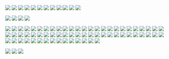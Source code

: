 ![](https://64.media.tumblr.com/8f9e4292160ac9d2ff708079d210caf1/f574b1971452eaa0-c4/s250x400/eee94286df4f4e632ffe66fc5c287d6178bf6c58.gifv) ![](https://blinkies.neocities.org/b/geocities/web.archive.org---web---20091026213006---http:------geocities.com---blinktasticblinkie---blinktastic_sleepytime.gif) ![](https://web.archive.org/web/20091027142952if_/http://geocities.com/lesbianlr/dollz/cowboyloveblink.gif) ![](https://thegardenofmadeline.neocities.org/blinkies/garfieldlbinkie23.gif) ![](https://64.media.tumblr.com/6d12a2374206fe6e8fde0798e3e32894/0b1ab1662ed45859-35/s250x400/fa1336eb32c68fcd6956f3fac56bdca20b00d197.gifv) ![](https://64.media.tumblr.com/7cfbf60123c0598705d1865b6bdd1ec9/d102e7621998d1fe-06/s250x400/8c883c77c4e2cb87a3b2b11eb6c2cc86f7c9688c.gifv) ![](https://64.media.tumblr.com/c0a83d4d7afd2bd83d57627f365559e7/a70c8e0502091a05-74/s250x400/929d123e22631dabd1db5b74b9ac0f5edcd38c16.gifv) ![](https://64.media.tumblr.com/a00b9eac77a44cc4ab9c895c8ca85db2/c012751918a09821-1e/s250x400/cf72b5fc68d512005e0b94eac69036fbf15185a6.gifv) ![](https://64.media.tumblr.com/9b62fb232c1a58527fdb71dae5f624c8/c012751918a09821-ed/s250x400/2a0b459ad99f80c5269b1a012695a481db780493.gifv) ![](https://64.media.tumblr.com/789f4641a7c64159e19b6f7ab7a2492e/ce8d6971ff0b799e-57/s250x400/8d9e6f53c7f0e6da17645a472c479cee7f4817e9.gifv) ![](https://64.media.tumblr.com/2eab614c19fef6dec7411d398afd2009/ccc28c98b17509ab-41/s250x400/64a719a5140dc6ef106651d09f68c54bbb99ea95.gifv) ![](https://64.media.tumblr.com/7027c0af60442d9486a013718b9c1251/72ee4dc61b06fbbb-bc/s250x400/267e7ef4d04862da20a88f61d162114767ac779d.gifv)

![](https://i.imgur.com/TaRPoYL.png) ![](https://liedown1.neocities.org/stamps/cybergirls.gif) ![](https://liedown1.neocities.org/stamps/penisbutton.jpg) ![](https://64.media.tumblr.com/84b325d3eba00ce2b05c1abf50adbec8/72ee4dc61b06fbbb-af/s100x200/f4bd0ddfc2fdbbe81901581844f9dcaf05fd67d4.gifv)

![](https://camo.githubusercontent.com/bd4e09ed9f717fa5813f0274b629c85241d00856c18758a5d033c6c20ef38f5d/68747470733a2f2f65787465726e616c2d6d656469612e73706163656865792e6e65742f6d656469612f7335363466615444344d61597763714e35365349612d6d33305f345f62725730796672546d6f77746c4a2d633d2f68747470733a2f2f676c696761722e6e656f6369746965732e6f72672f7574656e616e7468792e676966) ![](https://64.media.tumblr.com/a181d3da841fa972a8523f0164ed6e71/d034bbae2b29781c-b1/s100x200/baaa8e29670a064e0a7e54b5db5be6953046bd12.pnj) ![](https://camo.githubusercontent.com/14b2fbc953593c8dec07c030b48aa8c9d0f95ed2943f448060a2ba8e03b296c4/68747470733a2f2f65787465726e616c2d6d656469612e73706163656865792e6e65742f6d656469612f7363747676383134685351644c726f437859504371354f6446672d3052336568307639455f416662726e4e593d2f68747470733a2f2f61647269616e73626c696e6b6965636f6c6c656374696f6e2e6e656f6369746965732e6f72672f7374616d70732f69312e676966) ![](https://64.media.tumblr.com/c70a1f1c0931ab665fce3d959f3bb93c/70af8059470e9a3f-1b/s100x200/2b96be2db305ef9027b864611fbc75004582be93.pnj) ![](https://64.media.tumblr.com/04eee0135278166cbae01da4a8317490/89a4e72e80cb9b59-b0/s100x200/271d97a2041bd571e30ddb1956ddf111bcbe5c4c.gifv) ![](https://camo.githubusercontent.com/8a1cebb731424fa9c8d7346989aafcfff1feefeb6646fea8d971d670745e1629/68747470733a2f2f6b6f7061777a2e6e656f6369746965732e6f72672f7374616d70686f6172642f7374616d7073382f7465656565616d726f636b65742e706e67) ![](https://64.media.tumblr.com/ccab68f57815fb32e53b9942052c893a/89a4e72e80cb9b59-05/s100x200/a9805413a402a001b44ecf9034c3e11f2b083057.gifv) ![](https://64.media.tumblr.com/69e0632a8edbd5af5d8a6c36b745ba92/3c2d459c61e9d8c0-5c/s100x200/d0360b935b898e2fdcd52702b33f831a7bebdefd.pnj) ![](https://64.media.tumblr.com/c35ab7db7fafde27e76ea18cbe308991/f1498ee937fc1ed0-bf/s100x200/5100b44511dd4c1b2d435d44d2e3b73d34c8b3d6.gifv) ![](https://64.media.tumblr.com/fbc34f8f66cfc06be8e391acea8a050b/f7104b4abeff65d5-28/s100x200/82f1966098d406cbbc7bd9752b00efe6f75a8cd6.gifv) ![](https://64.media.tumblr.com/5d10cba5de6e41e31e4311ddba0de924/4fd8a1e40ea0f912-13/s100x200/4ec1ccbfef31d6b62f1d0e91e0157b237abceb0c.gifv) ![](https://64.media.tumblr.com/eb33e2fa2fb122c05a97adc5d6fd0779/f2bae07688972166-d2/s100x200/40ec7bc5b78809203dd486b80912a01c74ca6eb5.gifv) ![](https://64.media.tumblr.com/b7acf3076e654af1eeb471e3c3df52ab/f2bae07688972166-7e/s250x400/ddac7a94c270f2558f6f97ba315730ff7e01ec0f.gifv) ![](https://64.media.tumblr.com/bbe21b589cd9c2e08ea30302665fca80/227dd6f01388f837-7d/s100x200/76a709b2af634bd3a474874277b71a2a8a9bb313.gifv) ![](https://64.media.tumblr.com/c292b987f89a5fd6ed57ae439e09d650/c3e7d806e0b4635c-c2/s100x200/e5d311ae381d5e4d6bed63fe6d74d518ae4897b2.gifv) ![](https://64.media.tumblr.com/bdbeb41df885e2134a90657403151f86/9ba82293bddb7958-d5/s100x200/f2976d1e2a33626e2b77ffb4c66fd8aa0a114e7a.pnj) ![](https://64.media.tumblr.com/9eb329025341f3bb811553b5f5fe8b4c/9ba82293bddb7958-d0/s100x200/2848e1596ceae1bb51716a1e10f6929d4a79f6db.pnj) ![](https://64.media.tumblr.com/61656894afaf2a9a2f047be941e2dc18/277e876d105190d3-61/s100x200/465e36d724d203e89787142857da8a9a660b935c.gifv) ![](https://64.media.tumblr.com/d709757586b6c19bba2c0d0c2689395e/ea9e9acb5ee7c44c-22/s100x200/5a5efc75222d9d94c6fc122f098646ccf501e508.gifv) ![](https://64.media.tumblr.com/095f2d722be4cfb13e77074d2e8ffcca/f44e503e11560f90-53/s100x200/0e04e9c8b0977c4a9ad5eb28e0a0e16afc0eebc4.gifv) ![](https://64.media.tumblr.com/423446f4d27f233eaa7e4063185621d4/9b79255f568d8798-2a/s250x400/ec84a458384439fa9ad60f05d02f7f398eff96ee.gifv) ![](https://64.media.tumblr.com/4e076d7f8864c478527091d64ad38a39/87e5bea842243b20-04/s100x200/0e0a013e1a5069c837e8dc90d6468e74c1d8c39f.pnj) ![](https://64.media.tumblr.com/63350ceefe215e4967f0a4ecdaa7dca5/f44e503e11560f90-2f/s100x200/d03303b73c5ea49bcc42f7fec555d2fc52b404fa.gifv) ![](https://64.media.tumblr.com/ed1924f6b0c5a8c90bebe8a28a0e8486/4ceb5fc214845161-61/s100x200/655655c7f0627f85f8e40b5954dfaf9f6d06f6c3.pnj) ![](https://64.media.tumblr.com/8c4da7202d99a5755ca9a15a6bda3d5e/4ceb5fc214845161-8f/s100x200/998e110b489656acb9bda4b8e5d64ca6e20906e2.pnj) ![](https://64.media.tumblr.com/fec9d449eff3a05b0381029757f6779d/e3135d925251cb1c-c9/s100x200/a3535175a7e58cda49dd9e47e1f43b4169c1ac23.pnj) ![](https://64.media.tumblr.com/17080f2f239a61dba48ae42aa19123d3/9a665c3c0a6c84f8-a7/s100x200/b97469d70bcb12a9783acd82fa588ce395f7c17c.pnj) ![](https://64.media.tumblr.com/8da6ed59ec3291081a53ff4d462da47d/f44e503e11560f90-fa/s100x200/33b1395b1adbfc6f8d1e7ae10df0a9bdc152ad7a.gifv) ![](https://64.media.tumblr.com/d1df69f7a911b820323712f0babf6289/31efec9d75ceb103-19/s100x200/a94d157f260a83eb51ecc16cf697c3697036c117.gifv) ![](https://64.media.tumblr.com/f7a9e4d88d64c95279a62333e554d989/23a36561526f35ce-67/s100x200/889309140846526622bee4b1458fde4f4a593152.gifv) ![](https://64.media.tumblr.com/c8e36fa96e958628afb620116132b8bf/3aad89103cdd8b2e-cc/s100x200/aeaf353aaa76394e151885d3feff711f60733205.gifv) ![](https://64.media.tumblr.com/bf9c1ad8e3bda2e6b2e335396b472dfd/3cc1544b214896ab-b5/s100x200/60005d8bf00a453b19325aa485375c427fb2a6a7.pnj) ![](https://64.media.tumblr.com/7b7ec87bcba3b5c4a3674ca99f4563a7/5e3c95ced90a9650-4f/s100x200/53bc3e161b31b44164f390daac540dca1004c2af.pnj) ![](https://liedown1.neocities.org/stamps/34z2rj.png) ![](https://64.media.tumblr.com/b792e8e9414a76ddf26f2a02e4c32b92/68aa877d24820849-f6/s100x200/feac9d27fce27aa1700031c934fd69cb92796d78.pnj) ![](https://64.media.tumblr.com/9245a15dad34f3b6bd5179908407ec73/e16d9c3fd8438e13-af/s100x200/ccf910778204ed13b524dc4db741a009fb08e47c.jpg) ![](https://64.media.tumblr.com/40f1dfaaf02a9ad6f938b7ef057616b7/a45f1f281c342d3f-a7/s100x200/f3a39925e8f33362383bccc8a7b03d6e6bcaf8b5.pnj) ![](https://64.media.tumblr.com/e05ebba670149e34507a00ef17480484/985e505892f87bca-92/s100x200/62988f2e4098dbd9b6f76a668cbec6582e2233c7.pnj) ![](https://64.media.tumblr.com/64560c5775aac823eee67b66f4095dc3/11991265bf6769a9-af/s100x200/c21651b263e1480da0e9b92cd01cf1eca2e033ca.gifv) ![](https://64.media.tumblr.com/68bb9e71ec030bfeb579002c6761aa36/b3d83bbf44993478-0d/s100x200/7569b62b2f614b7c533fc147604e5ea1e17dd887.gifv) ![](https://64.media.tumblr.com/1a29bbb0cf59cbdb847606d368b637c6/0eee2be1617f87b5-7a/s100x200/04ea08d034a53d47d7c5d96ab44721093e69360d.gifv) ![](https://64.media.tumblr.com/47f2a320a8624c4dc5027f592cbfc3c9/3913a3093a909602-9f/s100x200/0ecd7b99825185c6d5d7a515a064d5902c45638d.jpg) ![](https://64.media.tumblr.com/9bf4a281f756c73a74a5ef754070667a/3913a3093a909602-16/s100x200/ed065e2e3b3648c2361e83baa01a8e901e32a983.gifv) ![](https://64.media.tumblr.com/8227bf940f5fe34495a40ccda922ba61/72ee4dc61b06fbbb-d2/s100x200/c345d42f216f16a9a5b380ede402563b623b173e.gifv) ![](https://64.media.tumblr.com/9a7e784aa08c331c2772f423b418e416/39206f329e6e7408-7f/s100x200/060e68fb580d361cc5d3c305a466b4b8dca031a4.pnj) ![](https://64.media.tumblr.com/0060da4b4fbedbd687338919a14954a5/f823fde30f78d32c-cc/s100x200/a7ba41b8bdacd868a2b3956a970e8161be52136f.gifv) ![](https://64.media.tumblr.com/da98fa4402243a497b42e7b9afa2d82b/f823fde30f78d32c-49/s100x200/ea086da06f5eaec3d8533565460456f26f35d050.gifv) ![](https://64.media.tumblr.com/ed3cae9709315c740bee262709a6ee57/cad588b0bde021ce-45/s100x200/275ea333c8ced5ba794d2826529ed90d3041d252.gifv) ![](https://64.media.tumblr.com/ce97c1e407499e090372c8594fcc055b/432833bf2337103d-2f/s100x200/a5d1e05be8088e79149c6ac19e05707db878e2a2.pnj) ![](https://64.media.tumblr.com/c99197c493865541adc32aefcfcb800e/432833bf2337103d-ac/s100x200/75b8c743875590a322765e30aa4c290a3b811a85.gifv) ![](https://64.media.tumblr.com/4687472d4ff6923d4aa5a820ba3df44f/d79b386dd434d7d8-b6/s100x200/50a4ff44e8da23a4df0713e993a296de3eff187a.pnj) ![](https://64.media.tumblr.com/ddae69ee1bb2e0aa7fb80b01456b6f3d/d79b386dd434d7d8-23/s100x200/944d4929cc78ea687c95283f9a9eed3646320ef4.pnj) ![]([https://64.media.tumblr.com/f55ad725914430f17300d28605d850dc/0eee2be1617f87b5-e5/s100x200/d34e95b2cb7e5338b167f66f67b39e8daccd306b.pnj) ![](https://64.media.tumblr.com/a492605ad9c4d8236c4b63cb77a085a5/4294f7f3f4b88231-34/s100x200/01d315e9c6a73db8061f94a3b1308b87453c99f6.pnj) ![](https://external-media.spacehey.net/media/sCiTs5Q2KQ46c1pa5lnX-v_rN4Om_MO1P9kYNwMd-jz4=/https://64.media.tumblr.com/644864113fa106a3bd2a19d33a508c18/tumblr_py24b8V0611xbgu08o1_100.png) ![]([https://64.media.tumblr.com/cc3009a11e7551824e73cfaabf472510/78255bec4fa469f0-93/s100x200/68d90607472f76815ab5bd1b00af76cade156fca.pnj) ![](https://external-media.spacehey.net/media/sy57a5jPIejgpLhjuvgcJNh6oJ-cpO6GNV_UxvMAPGqo=/https://gligar.neocities.org/vaporeon.png) ![](https://64.media.tumblr.com/2255b4830abed444fc88f21b1b262edc/884eea48d188fc7b-24/s100x200/107402511a16b0ad9848910190c9e8bd6d77871c.pnj) ![](https://64.media.tumblr.com/bdd71f4052c30481e61a78ca890866f5/tumblr_puoar6Ojy11xbgu08o5_100.pnj) ![](https://external-media.spacehey.net/media/sYxlZtgWcb-cgpPskC-bLGe_eD8KTA2kx6-QHJ6Gyf3M=/https://gligar.neocities.org/hitoshi.gif) ![](https://64.media.tumblr.com/760e036ecebe486b7a0bee9560b8bc17/7d2e6e718dc66141-fc/s100x200/dc9bca849a42285cbc87bd476823b1d1378d9370.gifv) ![](https://64.media.tumblr.com/337a4257bbe564d736afbbd456d93b5c/0b8f9c5eb57a88cf-39/s100x200/57780c221cc1f85d722dcb849f4ca34f667f2649.pnj) ![](https://external-media.spacehey.net/media/sLMhZdykpLfY3KxDwjhahWuAWUWeMpmgtNQAZl7PZcHI=/https://64.media.tumblr.com/c3e347dd07aef8154e05b2325b7e69f7/tumblr_ptleg1G1nm1xbgu08o2_100.png) ![](https://external-media.spacehey.net/media/smlXbXVrDm8L-qW5gyBNd8f2307pa4NDcMmCf99FCSJ0=/https://supplies.ju.mp/assets/images/gallery09/7e0ae5ec.png?v=8cd1d9b0) ![](https://64.media.tumblr.com/afd20ba6c8de16b1e5edbca49a9dda10/542c1391a5391251-18/s100x200/5831b3527649a420c9d80c7e4fd7e89f2bb3f24f.gifv)

![](https://64.media.tumblr.com/2553005e49eb0c87e3dbfabfe19de491/2aad1041637130ed-cf/s250x400/f565e7890016a0c387d9251c55d632b6a991bb9c.gifv) ![](https://64.media.tumblr.com/0446b3cbe7272eb12e178c9b9d149069/2105cdcc2d5f66ef-34/s250x400/2ced6a9d48bfbb5bc59629edfed1cd7838467755.gifv) ![](https://64.media.tumblr.com/406391ca7f2e373cfaf3e58ce114710a/2105cdcc2d5f66ef-a1/s250x400/ee9f97f582d8c46fb7459f7b8de6f9ce106a9546.gifv)
